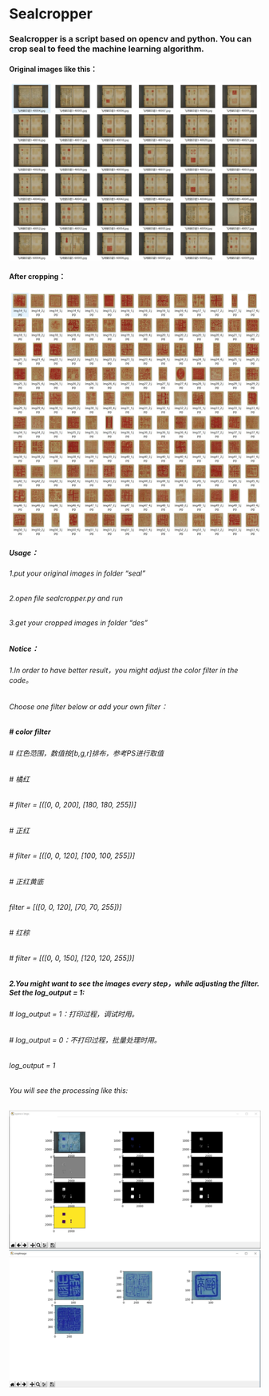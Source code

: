 # Sealcropper

### Sealcropper is a script based on opencv and python. You can crop seal to feed the machine learning algorithm.

#### Original images like this：
![book](https://github.com/BigSeanZzz/sealcropper/blob/master/img/book.jpg)

#### After cropping：
![sealcropped](https://github.com/BigSeanZzz/sealcropper/blob/master/img/sealcropped.jpg)

##### Usage：
###### 1.put your original images in folder  “seal”
###### 2.open file sealcropper.py and run
###### 3.get your cropped images in folder  “des”

##### Notice：
###### 1.In order to have better result，you might adjust the color filter in the code。
###### Choose one filter below or add your own filter：
##### # color filter
###### # 红色范围，数值按[b,g,r]排布，参考PS进行取值
###### # 橘红
###### # filter = [([0, 0, 200], [180, 180, 255])]
###### # 正红
###### # filter = [([0, 0, 120], [100, 100, 255])]
###### # 正红黄底
###### filter = [([0, 0, 120], [70, 70, 255])]
###### # 红棕
###### # filter = [([0, 0, 150], [120, 120, 255])]

##### 2.You might want to see the images every step，while adjusting the filter.  Set the log_output = 1:
###### # log_output = 1：打印过程，调试时用。
###### # log_output = 0：不打印过程，批量处理时用。
###### log_output = 1
###### You will see the processing like this:
![processing](https://github.com/BigSeanZzz/sealcropper/blob/master/img/processing.jpg)
![processing2](https://github.com/BigSeanZzz/sealcropper/blob/master/img/processing2.jpg)



